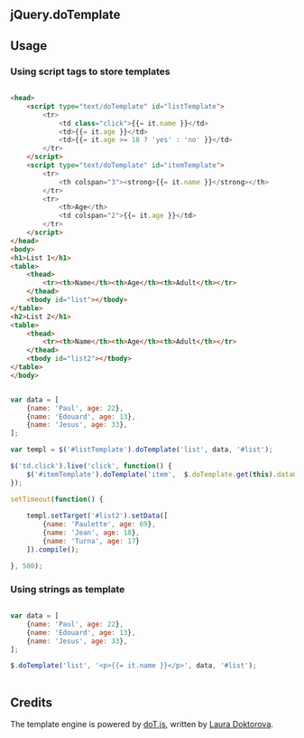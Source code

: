 ## jQuery.doTemplate

## Usage

### Using script tags to store templates

```html

<head>
	<script type="text/doTemplate" id="listTemplate">
		<tr>
			<td class="click">{{= it.name }}</td>
			<td>{{= it.age }}</td>
			<td>{{= it.age >= 18 ? 'yes' : 'no' }}</td>
		</tr>
	</script>
	<script type="text/doTemplate" id="itemTemplate">
		<tr>
			<th colspan="3"><strong>{{= it.name }}</strong></th>
		</tr>
		<tr>
			<th>Age</th>
			<td colspan="2">{{= it.age }}</td>
		</tr>
	</script>
</head>
<body>
<h1>List 1</h1>
<table>
	<thead>
		<tr><th>Name</th><th>Age</th><th>Adult</th></tr>
	</thead>
	<tbody id="list"></tbody>
</table>
<h2>List 2</h1>
<table>
	<thead>
		<tr><th>Name</th><th>Age</th><th>Adult</th></tr>
	</thead>
	<tbody id="list2"></tbody>
</table>
</body>
```

```javascript

var data = [
	{name: 'Paul', age: 22},
	{name: 'Edouard', age: 13},
	{name: 'Jesus', age: 33},
];

var templ = $('#listTemplate').doTemplate('list', data, '#list');

$('td.click').live('click', function() {
	$('#itemTemplate').doTemplate('item',  $.doTemplate.get(this).dataObject, this);
});

setTimeout(function() {
	
	templ.setTarget('#list2').setData([
		{name: 'Paulette', age: 69},
		{name: 'Jean', age: 18},
		{name: 'Turna', age: 17}
	]).compile();

}, 500);

```

### Using strings as template

```javascript

var data = [
	{name: 'Paul', age: 22},
	{name: 'Edouard', age: 13},
	{name: 'Jesus', age: 33},
];

$.doTemplate('list', '<p>{{= it.name }}</p>', data, '#list');
	
```


## Credits

The template engine is powered by [doT.js](http://olado.github.com/doT/), written by [Laura Doktorova](https://github.com/olado).